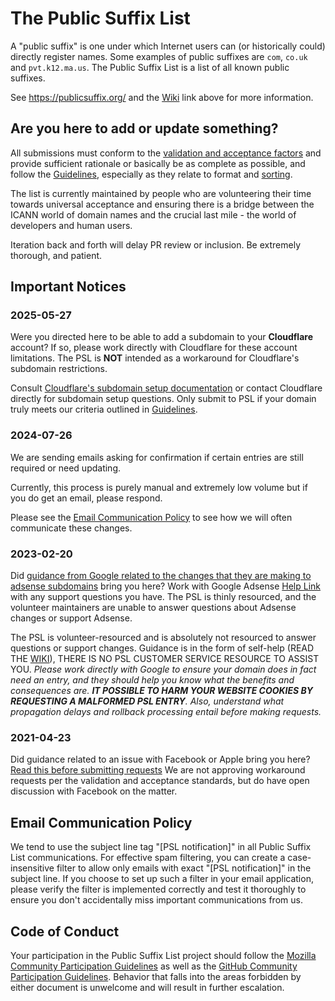 # The Public Suffix List

A "public suffix" is one under which Internet users can (or historically could)
directly register names. Some examples of public suffixes are `com`, `co.uk` and
`pvt.k12.ma.us`. The Public Suffix List is a list of all known public suffixes.

See https://publicsuffix.org/ and the [Wiki](https://github.com/publicsuffix/list/wiki) link above for more information.

## Are you here to add or update something?

All submissions must conform to the [validation and acceptance factors](https://github.com/publicsuffix/list/wiki/Guidelines#validation-and-non-acceptance-factors) and provide sufficient rationale or basically be as complete as possible, and follow the [Guidelines](https://github.com/publicsuffix/list/wiki/Guidelines), especially as they relate to format and [sorting](https://github.com/publicsuffix/list/wiki/Guidelines#sort-your-submission-correctly-important).

The list is currently maintained by people who are volunteering their time towards universal acceptance and ensuring there is a bridge between the ICANN world of domain names and the crucial last mile - the world of developers and human users.

Iteration back and forth will delay PR review or inclusion. Be extremely thorough, and patient.

## Important Notices

### 2025-05-27
Were you directed here to be able to add a subdomain to your **Cloudflare** account? If so, please work directly with Cloudflare for these account limitations. The PSL is **NOT** intended as a workaround for Cloudflare's subdomain restrictions. 

Consult [Cloudflare's subdomain setup documentation](https://developers.cloudflare.com/dns/zone-setups/subdomain-setup/) or contact Cloudflare directly for subdomain setup questions. Only submit to PSL if your domain truly meets our criteria outlined in [Guidelines](https://github.com/publicsuffix/list/wiki/Guidelines).

### 2024-07-26
We are sending emails asking for confirmation if certain entries are still required or need updating.

Currently, this process is purely manual and extremely low volume but if you do get an email, please respond.

Please see the [Email Communication Policy](#email-communication-policy) to see how we will often communicate these changes.

### 2023-02-20
Did [guidance from Google related to the changes that they are making to adsense subdomains](https://support.google.com/adsense/answer/12170421) bring you here? Work with Google Adsense [Help Link](https://support.google.com/adsense/gethelp) with any support questions you have. The PSL is thinly resourced, and the volunteer maintainers are unable to answer questions about Adsense changes or support Adsense.

The PSL is volunteer-resourced and is absolutely not resourced to answer questions or support changes. Guidance is in the form of self-help (READ THE [WIKI](https://github.com/publicsuffix/list/wiki)), THERE IS NO PSL CUSTOMER SERVICE RESOURCE TO ASSIST YOU. *Please work directly with Google to ensure your domain does in fact need an entry, and they should help you know what the benefits and consequences are. __IT POSSIBLE TO HARM YOUR WEBSITE COOKIES BY REQUESTING A MALFORMED PSL ENTRY__. Also, understand what propagation delays and rollback processing entail before making requests.*

### 2021-04-23
Did guidance related to an issue with Facebook or Apple bring you here? [Read this before submitting requests](https://github.com/publicsuffix/list/issues/1245) We are not approving workaround requests per the validation and acceptance standards, but do have open discussion with Facebook on the matter.

## Email Communication Policy

We tend to use the subject line tag "[PSL notification]" in all Public Suffix List communications. For effective spam filtering, you can create a case-insensitive filter to allow only emails with exact "[PSL notification]" in the subject line. If you choose to set up such a filter in your email application, please verify the filter is implemented correctly and test it thoroughly to ensure you don't accidentally miss important communications from us.

## Code of Conduct

Your participation in the Public Suffix List project should follow the [Mozilla Community Participation Guidelines](https://www.mozilla.org/en-US/about/governance/policies/participation/ "Mozilla Community Participation Guidelines") as well as the [GitHub Community Participation Guidelines](https://help.github.com/en/github/site-policy/github-community-guidelines "GitHub Community Participation Guidelines"). Behavior that falls into the areas forbidden by either document is unwelcome and will result in further escalation.
